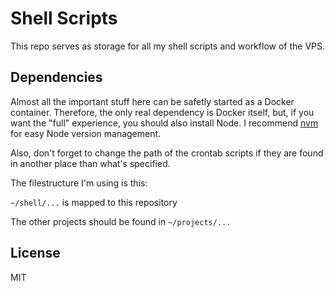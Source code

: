 Shell Scripts
==================================

This repo serves as storage for all my shell scripts and workflow of the VPS.

Dependencies
------------

Almost all the important stuff here can be safetly started as a Docker container. Therefore, the only real dependency is Docker itself, but, if you want the "full" experience, you should also install Node. I recommend [nvm](https://github.com/creationix/nvm) for easy Node version management.

Also, don't forget to change the path of the crontab scripts if they are found in another place than what's specified.

The filestructure I'm using is this:

`~/shell/...` is mapped to this repository

The other projects should be found in `~/projects/...`

License
-------

MIT
